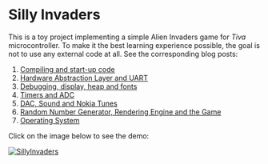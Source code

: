 
Silly Invaders
==============

This is a toy project implementing a simple Alien Invaders game for *Tiva*
microcontroller. To make it the best learning experience possible, the goal is
not to use any external code at all. See the corresponding blog posts:

1. [Compiling and start-up code][1]
2. [Hardware Abstraction Layer and UART][2]
3. [Debugging, display, heap and fonts][3]
4. [Timers and ADC][4]
5. [DAC, Sound and Nokia Tunes][5]
5. [Random Number Generator, Rendering Engine and the Game][6]
6. [Operating System][7]

Click on the image below to see the demo:

[![SillyInvaders](https://img.youtube.com/vi/eAjGE00uHFo/0.jpg)](https://www.youtube.com/watch?v=eAjGE00uHFo "Silly Invaders")

[1]: http://jany.st/post/2016-03-28-silly-invaders-1.html
[2]: http://jany.st/post/2016-04-08-silly-invaders-2.html
[3]: http://jany.st/post/2016-04-18-silly-invaders-3.html
[4]: http://jany.st/post/2016-04-25-silly-invaders-4.html
[5]: http://jany.st/post/2016-04-28-silly-invaders-5.html
[6]: http://jany.st/post/2016-05-08-silly-invaders-6.html
[7]: http://jany.st/post/2016-12-10-silly-invaders-7.html
